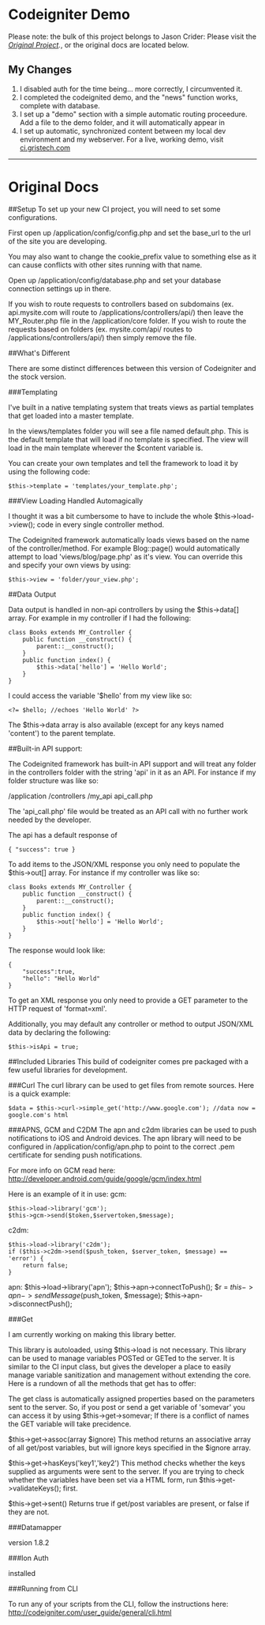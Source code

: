 Codeigniter Demo
================

Please note: the bulk of this project belongs to Jason Crider: 
Please visit the *[Original Project](https://github.com/xylude/CodeIgnited).*, or the original docs are located below.

My Changes
----------

1. I disabled auth for the time being... more correctly, I circumvented it.
2. I completed the codeignited demo, and the "news" function works, complete with database.
3. I set up a "demo" section with a simple automatic routing proceedure.  Add a file to the demo folder, and it will automatically appear in 
4. I set up automatic, synchronized content between my local dev environment and my webserver.  For a live, working demo, visit [ci.gristech.com](http://ci.gristech.com)

***
Original Docs
===

##Setup
To set up your new CI project, you will need to set some configurations. 

First open up /application/config/config.php and set the base_url to the url of the site you are developing. 

You may also want to change the cookie_prefix value to something else as it can cause conflicts with other sites running with that name.

Open up /application/config/database.php and set your database connection settings up in there.

If you wish to route requests to controllers based on subdomains (ex. api.mysite.com will route to /applications/controllers/api/) then leave the MY_Router.php file in the /application/core folder. If you wish to route the requests based on folders (ex. mysite.com/api/ routes to /applications/controllers/api/) then simply remove the file.

##What's Different

There are some distinct differences between this version of Codeigniter and the stock version.

###Templating

I've built in a native templating system that treats views as partial templates that get loaded into a master template.

In the views/templates folder you will see a file named default.php. This is the default template that will load if no template is specified. The view will load in the main template wherever the $content variable is.

You can create your own templates and tell the framework to load it by using the following code:

    $this->template = 'templates/your_template.php';
    
###View Loading Handled Automagically

I thought it was a bit cumbersome to have to include the whole $this->load->view(); code in every single controller method.

The Codeignited framework automatically loads views based on the name of the controller/method. For example Blog::page() would automatically attempt to load 'views/blog/page.php' as it's view. You can override this and specify your own views by using:

    $this->view = 'folder/your_view.php';
    
##Data Output

Data output is handled in non-api controllers by using the $this->data[] array. For example in my controller if I had the following:

    class Books extends MY_Controller {
    	public function __construct() {
        	parent::__construct();
        }
        public function index() {
        	$this->data['hello'] = 'Hello World';
        }
    }
    
I could access the variable '$hello' from my view like so:

	<?= $hello; //echoes 'Hello World' ?>
    
The $this->data array is also available (except for any keys named 'content') to the parent template.
    
##Built-in API support:

The Codeignited framework has built-in API support and will treat any folder in the controllers folder with the string 'api' in it as an API. For instance if my folder structure was like so:

/application
	/controllers
    	/my_api
        	api_call.php
            
The 'api_call.php' file would be treated as an API call with no further work needed by the developer.

The api has a default response of

    { "success": true }
    
To add items to the JSON/XML response you only need to populate the $this->out[] array. For instance if my controller was like so:

    class Books extends MY_Controller {
    	public function __construct() {
        	parent::__construct();
        }
        public function index() {
        	$this->out['hello'] = 'Hello World';
        }
    }

The response would look like:

    {
        "success":true,
        "hello": "Hello World"
    }

To get an XML response you only need to provide a GET parameter to the HTTP request of 'format=xml'.

Additionally, you may default any controller or method to output JSON/XML data by declaring the following:

    $this->isApi = true;

##Included Libraries
This build of codeigniter comes pre packaged with a few useful libraries for development.

###Curl
The curl library can be used to get files from remote sources. Here is a quick example:

    $data = $this->curl->simple_get('http://www.google.com'); //data now = google.com's html

###APNS, GCM and C2DM
The apn and c2dm libraries can be used to push notifications to iOS and Android devices. The apn library will need to be configured in /application/config/apn.php to point to the correct .pem certificate for sending push notifications.

For more info on GCM read here: http://developer.android.com/guide/google/gcm/index.html

Here is an example of it in use:
gcm:

    $this->load->library('gcm');   
    $this->gcm->send($token,$servertoken,$message);


c2dm:

    $this->load->library('c2dm');
    if ($this->c2dm->send($push_token, $server_token, $message) == 'error') {
	    return false;
    }

apn:
    $this->load->library('apn');
    $this->apn->connectToPush();
    $r = $this->apn->sendMessage($push_token, $message);
    $this->apn->disconnectPush();



###Get

I am currently working on making this library better.

This library is autoloaded, using $this->load is not necessary. This library can be used to manage variables POSTed or GETed to the server. It is similar to the CI input class, but gives the developer a place to easily manage variable sanitization and management without extending the core. Here is a rundown of all the methods that get has to offer:

The get class is automatically assigned properties based on the parameters sent to the server. So, if you post or send a get variable of 'somevar' you can access it by using $this->get->somevar; If there is a conflict of names the GET variable will take precidence.

$this->get->assoc(array $ignore)
This method returns an associative array of all get/post variables, but will ignore keys specified in the $ignore array.

$this->get->hasKeys('key1','key2')
This method checks whether the keys supplied as arguments were sent to the server. If you are trying to check whether the variables have been set via a HTML form, run $this->get->validateKeys(); first.

$this->get->sent()
Returns true if get/post variables are present, or false if they are not.

###Datamapper

version 1.8.2

###Ion Auth

installed

###Running from CLI

To run any of your scripts from the CLI, follow the instructions here:
http://codeigniter.com/user_guide/general/cli.html